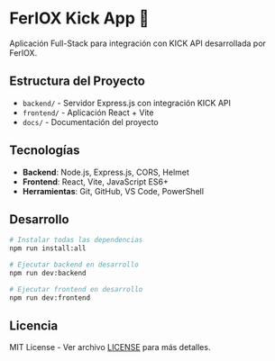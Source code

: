 ﻿# FerIOX Kick App 🚀

Aplicación Full-Stack para integración con KICK API desarrollada por FerIOX.

## Estructura del Proyecto

- `backend/` - Servidor Express.js con integración KICK API
- `frontend/` - Aplicación React + Vite
- `docs/` - Documentación del proyecto

## Tecnologías

- **Backend**: Node.js, Express.js, CORS, Helmet
- **Frontend**: React, Vite, JavaScript ES6+
- **Herramientas**: Git, GitHub, VS Code, PowerShell

## Desarrollo

```bash
# Instalar todas las dependencias
npm run install:all

# Ejecutar backend en desarrollo
npm run dev:backend

# Ejecutar frontend en desarrollo  
npm run dev:frontend
```

## Licencia

MIT License - Ver archivo [LICENSE](LICENSE) para más detalles.
